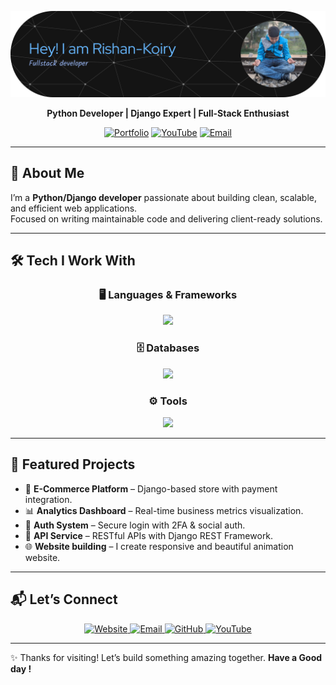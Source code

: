 <div align="center">

![GitHub Header Banner](<github-header-banner%20(1).png>)

**Python Developer | Django Expert | Full-Stack Enthusiast**

[![Portfolio](https://img.shields.io/badge/Portfolio-rishankoiry.vercel.app-64ffda?style=for-the-badge&logo=vercel&logoColor=white)](https://rishankoiry.vercel.app)
[![YouTube](https://img.shields.io/badge/YouTube-FF0000?style=for-the-badge&logo=youtube&logoColor=white)](https://www.youtube.com/@Rishankoiry)
[![Email](https://img.shields.io/badge/Email-D14836?style=for-the-badge&logo=gmail&logoColor=white)](mailto:rishankoiry@gmail.com)

</div>

---

## 🚀 About Me
I’m a **Python/Django developer** passionate about building clean, scalable, and efficient web applications.  
Focused on writing maintainable code and delivering client-ready solutions.

---

## 🛠 Tech I Work With  

<div align="center">

### 🖥️ Languages & Frameworks  
<img src="https://skillicons.dev/icons?i=python,django,flask,js,react,html,css,tailwind" />

### 🗄️ Databases  
<img src="https://skillicons.dev/icons?i=postgresql,mysql,sqlite" />

### ⚙️ Tools  
<img src="https://skillicons.dev/icons?i=git,docker,vscode,github" />

</div>

---


## 🌟 Featured Projects

- 🛒 **E-Commerce Platform** – Django-based store with payment integration.
- 📊 **Analytics Dashboard** – Real-time business metrics visualization.
- 🔐 **Auth System** – Secure login with 2FA & social auth.
- 🤖 **API Service** – RESTful APIs with Django REST Framework.
- 🌐 **Website building** – I create responsive and beautiful animation website.


---

## 📬 Let’s Connect

<div align="center">
  <a href="https://rishankoiry.vercel.app" target="_blank">
    <img src="https://img.shields.io/badge/Website-64FFDA?style=for-the-badge&logo=google-chrome&logoColor=black" alt="Website"/>
  </a>
  <a href="mailto:rishankoiry@gmail.com" target="_blank">
    <img src="https://img.shields.io/badge/Email-D14836?style=for-the-badge&logo=gmail&logoColor=white" alt="Email"/>
  </a>
  <a href="https://github.com/Rishan-Koiry" target="_blank">
    <img src="https://img.shields.io/badge/GitHub-100000?style=for-the-badge&logo=github&logoColor=white" alt="GitHub"/>
  </a>
  <a href="https://www.youtube.com/@Rishankoiry" target="_blank">
    <img src="https://img.shields.io/badge/YouTube-FF0000?style=for-the-badge&logo=youtube&logoColor=white" alt="YouTube"/>
  </a>
</div>

---

✨ Thanks for visiting! Let’s build something amazing together.
 **Have a Good day !**
